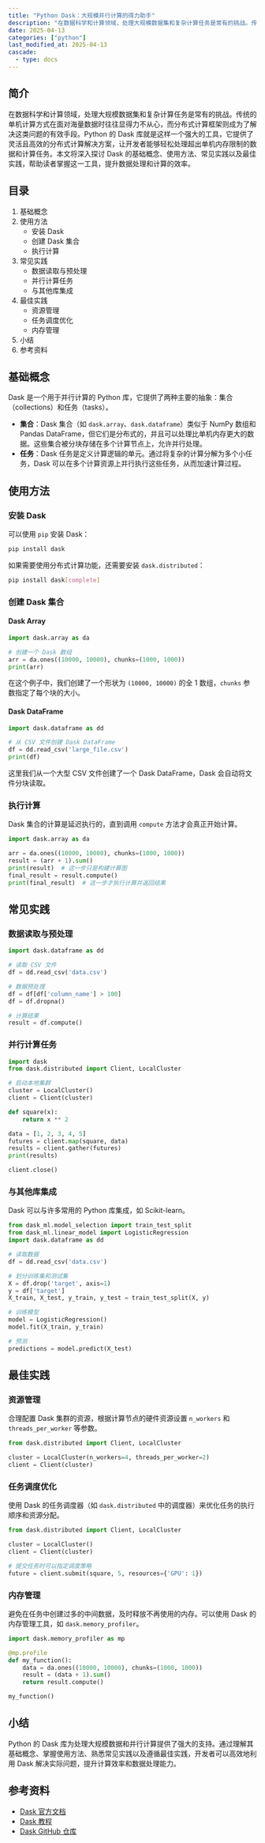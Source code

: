 ```yaml
---
title: "Python Dask：大规模并行计算的得力助手"
description: "在数据科学和计算领域，处理大规模数据集和复杂计算任务是常有的挑战。传统的单机计算方式在面对海量数据时往往显得力不从心，而分布式计算框架则成为了解决这类问题的有效手段。Python 的 Dask 库就是这样一个强大的工具，它提供了灵活且高效的分布式计算解决方案，让开发者能够轻松处理超出单机内存限制的数据和计算任务。本文将深入探讨 Dask 的基础概念、使用方法、常见实践以及最佳实践，帮助读者掌握这一工具，提升数据处理和计算的效率。"
date: 2025-04-13
categories: ["python"]
last_modified_at: 2025-04-13
cascade:
  - type: docs
---
```



## 简介
在数据科学和计算领域，处理大规模数据集和复杂计算任务是常有的挑战。传统的单机计算方式在面对海量数据时往往显得力不从心，而分布式计算框架则成为了解决这类问题的有效手段。Python 的 Dask 库就是这样一个强大的工具，它提供了灵活且高效的分布式计算解决方案，让开发者能够轻松处理超出单机内存限制的数据和计算任务。本文将深入探讨 Dask 的基础概念、使用方法、常见实践以及最佳实践，帮助读者掌握这一工具，提升数据处理和计算的效率。

<!-- more -->
## 目录
1. 基础概念
2. 使用方法
    - 安装 Dask
    - 创建 Dask 集合
    - 执行计算
3. 常见实践
    - 数据读取与预处理
    - 并行计算任务
    - 与其他库集成
4. 最佳实践
    - 资源管理
    - 任务调度优化
    - 内存管理
5. 小结
6. 参考资料

## 基础概念
Dask 是一个用于并行计算的 Python 库，它提供了两种主要的抽象：集合（collections）和任务（tasks）。
- **集合**：Dask 集合（如 `dask.array`、`dask.dataframe`）类似于 NumPy 数组和 Pandas DataFrame，但它们是分布式的，并且可以处理比单机内存更大的数据。这些集合被分块存储在多个计算节点上，允许并行处理。
- **任务**：Dask 任务是定义计算逻辑的单元。通过将复杂的计算分解为多个小任务，Dask 可以在多个计算资源上并行执行这些任务，从而加速计算过程。

## 使用方法
### 安装 Dask
可以使用 `pip` 安装 Dask：
```bash
pip install dask
```
如果需要使用分布式计算功能，还需要安装 `dask.distributed`：
```bash
pip install dask[complete]
```

### 创建 Dask 集合
#### Dask Array
```python
import dask.array as da

# 创建一个 Dask 数组
arr = da.ones((10000, 10000), chunks=(1000, 1000))
print(arr)
```
在这个例子中，我们创建了一个形状为 `(10000, 10000)` 的全 1 数组，`chunks` 参数指定了每个块的大小。

#### Dask DataFrame
```python
import dask.dataframe as dd

# 从 CSV 文件创建 Dask DataFrame
df = dd.read_csv('large_file.csv')
print(df)
```
这里我们从一个大型 CSV 文件创建了一个 Dask DataFrame，Dask 会自动将文件分块读取。

### 执行计算
Dask 集合的计算是延迟执行的，直到调用 `compute` 方法才会真正开始计算。
```python
import dask.array as da

arr = da.ones((10000, 10000), chunks=(1000, 1000))
result = (arr + 1).sum()
print(result)  # 这一步只是构建计算图
final_result = result.compute()
print(final_result)  # 这一步才执行计算并返回结果
```

## 常见实践
### 数据读取与预处理
```python
import dask.dataframe as dd

# 读取 CSV 文件
df = dd.read_csv('data.csv')

# 数据预处理
df = df[df['column_name'] > 100]
df = df.dropna()

# 计算结果
result = df.compute()
```

### 并行计算任务
```python
import dask
from dask.distributed import Client, LocalCluster

# 启动本地集群
cluster = LocalCluster()
client = Client(cluster)

def square(x):
    return x ** 2

data = [1, 2, 3, 4, 5]
futures = client.map(square, data)
results = client.gather(futures)
print(results)

client.close()
```

### 与其他库集成
Dask 可以与许多常用的 Python 库集成，如 Scikit-learn。
```python
from dask_ml.model_selection import train_test_split
from dask_ml.linear_model import LogisticRegression
import dask.dataframe as dd

# 读取数据
df = dd.read_csv('data.csv')

# 划分训练集和测试集
X = df.drop('target', axis=1)
y = df['target']
X_train, X_test, y_train, y_test = train_test_split(X, y)

# 训练模型
model = LogisticRegression()
model.fit(X_train, y_train)

# 预测
predictions = model.predict(X_test)
```

## 最佳实践
### 资源管理
合理配置 Dask 集群的资源，根据计算节点的硬件资源设置 `n_workers` 和 `threads_per_worker` 等参数。
```python
from dask.distributed import Client, LocalCluster

cluster = LocalCluster(n_workers=4, threads_per_worker=2)
client = Client(cluster)
```

### 任务调度优化
使用 Dask 的任务调度器（如 `dask.distributed` 中的调度器）来优化任务的执行顺序和资源分配。
```python
from dask.distributed import Client, LocalCluster

cluster = LocalCluster()
client = Client(cluster)

# 提交任务时可以指定调度策略
future = client.submit(square, 5, resources={'GPU': 1})
```

### 内存管理
避免在任务中创建过多的中间数据，及时释放不再使用的内存。可以使用 Dask 的内存管理工具，如 `dask.memory_profiler`。
```python
import dask.memory_profiler as mp

@mp.profile
def my_function():
    data = da.ones((10000, 10000), chunks=(1000, 1000))
    result = (data + 1).sum()
    return result.compute()

my_function()
```

## 小结
Python 的 Dask 库为处理大规模数据和并行计算提供了强大的支持。通过理解其基础概念、掌握使用方法、熟悉常见实践以及遵循最佳实践，开发者可以高效地利用 Dask 解决实际问题，提升计算效率和数据处理能力。

## 参考资料
- [Dask 官方文档](https://docs.dask.org/en/latest/)
- [Dask 教程](https://tutorial.dask.org/)
- [Dask GitHub 仓库](https://github.com/dask/dask)